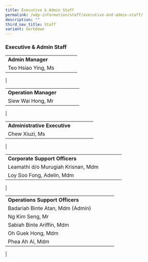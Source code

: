 ```yaml
---
title: Executive & Admin Staff
permalink: /wdp-information/staff/executive-and-admin-staff/
description: ""
third_nav_title: Staff
variant: markdown
---
```

### **Executive & Admin Staff**

|  | |  |  | |
|---|---|---|---|---|
| **Admin Manager** | 
Teo Hsiao Ying, Ms| 
|

|  | |  |  | |
|---|---|---|---|---|
| **Operation Manager** | 
Siew Wai Hong, Mr |
|

|  | |  |  | |
|---|---|---|---|---|
| **Administrative Executive** | 
Chew Xiuzi, Ms|
|


|  | |  |  | |
|---|---|---|---|---|
| **Corporate Support Officers** | 
|Leamathi d/o Murugiah Krisnan, Mdm |
|Loy Soo Fong, Adelin, Mdm | 
|


|  | |  |  | |
|---|---|---|---|---|
| **Operations Support Officers** | 
|Badariah Binte Atan, Mdm (Admin) |
|Ng Kim Seng, Mr |
|Sabiah Binte Ariffin, Mdm |
|Oh Guek Hong, Mdm |
|Phea Ah Ai, Mdm|
|